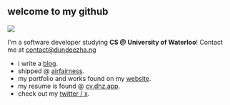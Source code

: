 ## welcome to my github
![](https://komarev.com/ghpvc/?username=dundeezhang)

I'm a software developer studying **CS @ University of Waterloo**! Contact me at contact@dundeezha.ng

- i write a [blog](https://blog.dhz.app).
- shipped @ [airfairness](https://airfairness.com).
- my portfolio and works found on my [website](https://dundeezhang.com).
- my resume is found @ [cv.dhz.app](https://cv.dhz.app).
- check out my [twitter / x](https://x.com/dundeezhang).

<!--
[![Github Stats](https://github-readme-stats.vercel.app/api?username=dundeezhang&show_icons=true&show=reviews)](https://github.com/dundeezhang/github-readme-stats) ![Top Langs](https://github-readme-stats.vercel.app/api/top-langs/?username=dundeezhang&show_icons=true&layout=donut&hide=html,css)


-->

